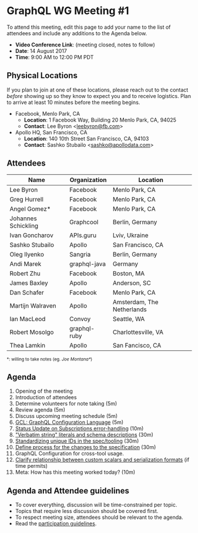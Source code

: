 # GraphQL WG Meeting #1

To attend this meeting, edit this page to add your name to the list of attendees
and include any additions to the Agenda below.

- **Video Conference Link**: (meeting closed, notes to follow)
- **Date**: 14 August 2017
- **Time**: 9:00 AM to 12:00 PM PDT

## Physical Locations

If you plan to join at one of these locations, please reach out to the contact
*before* showing up so they know to expect you and to receive logistics. Plan to
arrive at least 10 minutes before the meeting begins.

- Facebook, Menlo Park, CA
  - **Location**:
    1 Facebook Way, Building 20
    Menlo Park, CA, 94025
  - **Contact**: Lee Byron \<leebyron@fb.com>
- Apollo HQ, San Francisco, CA
  - **Location**:
    140 10th Street
    San Francisco, CA, 94103
  - **Contact**: Sashko Stubailo \<sashko@apollodata.com>

## Attendees

Name          | Organization  | Location
------------- | ------------- | -------------
Lee Byron     | Facebook      | Menlo Park, CA
Greg Hurrell  | Facebook      | Menlo Park, CA
Angel Gomez\* | Facebook      | Menlo Park, CA
Johannes Schickling  | Graphcool      | Berlin, Germany
Ivan Goncharov| APIs.guru     | Lviv, Ukraine
Sashko Stubailo  | Apollo   | San Francisco, CA
Oleg Ilyenko  | Sangria | Berlin, Germany
Andi Marek    | graphql-java | Germany
Robert Zhu    | Facebook      | Boston, MA
James Baxley  | Apollo | Anderson, SC
Dan Schafer  | Facebook | Menlo Park, CA
Martijn Walraven | Apollo | Amsterdam, The Netherlands
Ian MacLeod   | Convoy        | Seattle, WA
Robert Mosolgo   | graphql-ruby | Charlottesville, VA
Thea Lamkin   | Apollo        | San Fancisco, CA 

<small>\*: willing to take notes (eg. <em>Joe Montana*</em>)</small>

## Agenda

1. Opening of the meeting
1. Introduction of attendees
1. Determine volunteers for note taking (5m)
1. Review agenda (5m)
1. Discuss upcoming meeting schedule (5m)
1. [GCL: GraphQL Configuration Language](https://github.com/graphcool/gcl) (5m)
1. [Status Update on Subscriptions error-handling](https://github.com/graphql/graphql-js/pull/918) (10m)
1. ["Verbatim string" literals and schema descriptions](https://github.com/graphql/graphql-js/pull/926) (30m)
1. [Standardizing unique IDs in the spec/tooling](https://github.com/facebook/graphql/pull/232) (30m)
1. [Define process for the changes to the specification](https://github.com/graphql/graphql-wg/issues/9) (30m)
1. GraphQL Configuration for cross-tool usage.
1. [Clarify relationship between custom scalars and serialization formats](https://github.com/facebook/graphql/issues/337) (if time permits)
1. Meta: How has this meeting worked today? (10m)

## Agenda and Attendee guidelines

- To cover everything, discussion will be time-constrained per topic.
- Topics that require less discussion should be covered first.
- To respect meeting size, attendees should be relevant to the agenda.
- Read the [participation guidelines](../README.md#participation-guidelines).
